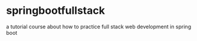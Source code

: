 # springbootfullstack
a tutorial course about how to practice full stack web development in spring boot

